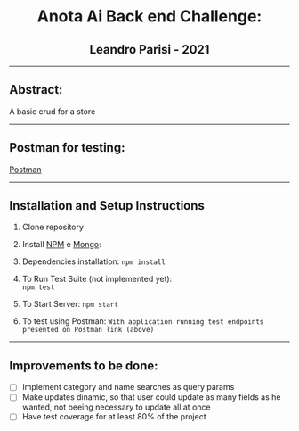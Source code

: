 <h1 align="center">Anota Ai Back end Challenge:</h1>
<h2 align="center">Leandro Parisi - 2021</h2>

<hr />

## Abstract:
A basic crud for a store

<hr />

## Postman for testing:
<a href="https://www.getpostman.com/collections/7bee1c9f190b726e4da3" >Postman</a>

<hr />

## Installation and Setup Instructions 

1. Clone repository

2. Install <a href="https://www.npmjs.com/get-npm" >NPM</a> e <a href="https://docs.mongodb.com/manual/installation/" >Mongo</a>:

2. Dependencies installation:
  `npm install`  

3. To Run Test Suite (not implemented yet):  
  `npm test`  

4. To Start Server:
  `npm start`  

5. To test using Postman:
  `With application running test endpoints presented on Postman link (above)` 

<hr />

## Improvements to be done:

- [ ] Implement category and name searches as query params
- [ ] Make updates dinamic, so that user could update as many fields as he wanted, not beeing necessary to update all at once
- [ ] Have test coverage for at least 80% of the project
